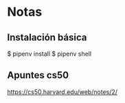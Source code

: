 # Notas

## Instalación básica

$ pipenv install
$ pipenv shell

## Apuntes cs50

https://cs50.harvard.edu/web/notes/2/
